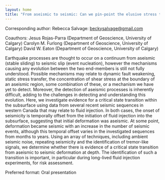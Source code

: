```yaml
---
layout: home
title: "From aseismic to seismic: Can we pin-point the elusive stress transition?"
---
```



Corresponding author: Rebecca Salvage: beckysalvage@gmail.com

Coauthors: Jesus Rojas-Parra (Department of Geoscience, University of Calgary)
 Carolyn M. Furlong (Department of Geoscience, University of Calgary)
 David W. Eaton (Department of Geoscience, University of Calgary) 

Earthquake processes are thought to occur on a continuum from aseismic (stable sliding) to seismic slip (event nucleation), however the mechanisms causing any evolution between the two end-members is still not fully understood. Possible mechanisms may relate to dynamic fault weakening, static stress transfer, the concentration of shear stress at the boundary of an aseismic region, some combination of these, or a mechanism we have yet to detect. Moreover, the detection of aseismic processes is inherently difficult, adding to the challenges in detecting and understanding this evolution. Here, we investigate evidence for a critical state transition within the subsurface using data from several recent seismic sequences in western Canada that may relate to fluid injection. In both cases, the onset of seismicity is temporally offset from the initiation of fluid injection into the subsurface, suggesting that initial deformation was aseismic. At some point, deformation became seismic with an increase in the number of seismic events, although this temporal offset varies in the investigated sequences from months to years. Using an array of techniques, including ambient seismic noise, repeating seismicity and the identification of tremor-like signals, we determine whether there is evidence of a critical state transition from aseismic to seismic deformation at depth. The identification of such a transition is important, in particular during long-lived fluid injection experiments, for risk assessment.

Preferred format: Oral presentation
